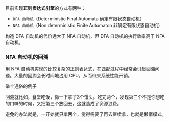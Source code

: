 目前实现**正则表达式引擎**的方式有两种：

* `DFA 自动机`（Deterministic Final Automata 确定有限状态自动机）
* `NFA 自动机`（Non deterministic Finite Automaton 非确定有限状态自动机）

构造 DFA 自动机的代价远大于 NFA 自动机，但 DFA 自动机的执行效率高于 NFA 自动机。

### NFA 自动机的回溯 

用 NFA 自动机实现的比较复杂的正则表达式，在匹配过程中经常会引起回溯问题。大量的回溯会长时间地占用 CPU，从而带来系统性能开销。  

举个通俗的例子

回溯就比如，食堂吃饭，你一下拿了3个馒头。吃完两个，发现第三个不是你想吃的口味的时候，又把第三个放回去，这就造成了资源浪费。  

避免的办法就是，一开始就只拿两个，觉得需要了再去继续拿，也就是懒惰模式。
